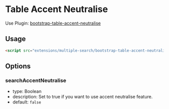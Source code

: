 # Table Accent Neutralise

Use Plugin: [bootstrap-table-accent-neutralise](https://github.com/wenzhixin/bootstrap-table/tree/master/src/extensions/accent-neutralise)

## Usage

```html
<script src="extensions/multiple-search/bootstrap-table-accent-neutralise.js"></script>
```

## Options

### searchAccentNeutralise

* type: Boolean
* description: Set to true if you want to use accent neutralise feature.
* default: `false`
